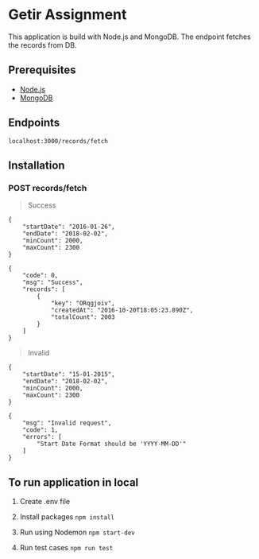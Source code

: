 # Getir Assignment

This application is build with Node.js and MongoDB. The endpoint fetches the records from DB.

## Prerequisites
* [Node.js](https://nodejs.org/en/)
* [MongoDB](https://www.mongodb.com/)

## Endpoints
```
localhost:3000/records/fetch
```

## Installation

### POST records/fetch

> Success
```
{
    "startDate": "2016-01-26",
    "endDate": "2018-02-02",
    "minCount": 2000,
    "maxCount": 2300
}
```

```
{
    "code": 0,
    "msg": "Success",
    "records": [
        {
            "key": "ORqgjoiv",
            "createdAt": "2016-10-20T18:05:23.890Z",
            "totalCount": 2003
        }
    ]
}
```

> Invalid
```
{
    "startDate": "15-01-2015",
    "endDate": "2018-02-02",
    "minCount": 2000,
    "maxCount": 2300
}
```

```
{
    "msg": "Invalid request",
    "code": 1,
    "errors": [
        "Start Date Format should be 'YYYY-MM-DD'"
    ]
}
```

## To run application in local
1. Create .env file

2. Install packages ``` npm install ```

3. Run using Nodemon ``` npm start-dev ```

4. Run test cases ``` npm run test ```
